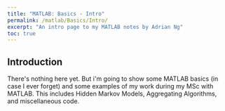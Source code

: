 ```yaml
---
title: "MATLAB: Basics - Intro"
permalink: /matlab/Basics/Intro/
excerpt: "An intro page to my MATLAB notes by Adrian Ng"
toc: true
---
```


## Introduction

There's nothing here yet. But i'm going to show some MATLAB basics (in case I ever forget) and some examples of my work during my MSc with MATLAB. 
This includes Hidden Markov Models, Aggregating Algorithms, and miscellaneous code.


